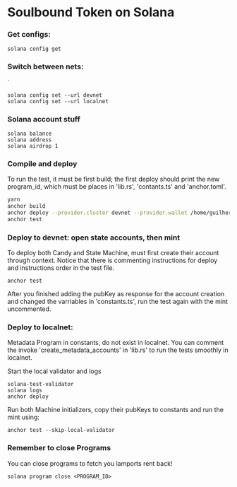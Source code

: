 # Soulbound Token on Solana

### Get configs:

```
solana config get
```

### Switch between nets:
`
```
solana config set --url devnet
solana config set --url localnet
```

### Solana account stuff

```
solana balance
solana address
solana airdrop 1
```

### Compile and deploy

To run the test, it must be first build; the first deploy should print the new program_id, which must be places in 'lib.rs', 'contants.ts' and 'anchor.toml'.

```bash
yarn
anchor build
anchor deploy --provider.cluster devnet --provider.wallet /home/guilherme/Documents/criptocode/Blockful/kycDAO/solana-program-current/utils/keypairs/my-wallet.json
anchor test
```

### Deploy to devnet: open state accounts, then mint

To deploy both Candy and State Machine, must first create their account through context. Notice that there is commenting instructions for deploy and instructions order in the test file.

```
anchor test
```

After you finished adding the pubKey as response for the account creation and changed the varriables in 'constants.ts', run the test again with the mint uncommented.

### Deploy to localnet:

Metadata Program in constants, do not exist in localnet. You can comment the invoke 'create_metadata_accounts' in 'lib.rs' to run the tests smoothly in localnet.

Start the local validator and logs

```
solana-test-validator
solana logs
anchor deploy
```

Run both Machine initializers, copy their pubKeys to constants and run the mint using:

```
anchor test --skip-local-validator
```

### Remember to close Programs

You can close programs to fetch you lamports rent back!

```
solana program close <PROGRAM_ID>
```
